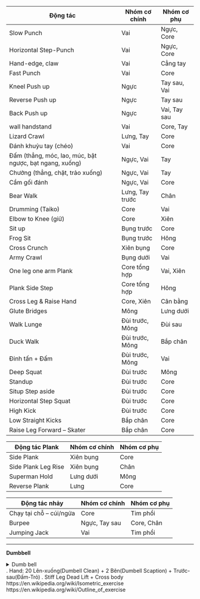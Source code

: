 | Động tác | Nhóm cơ chính | Nhóm cơ phụ |
|----------|---------------|-------------|
| Slow Punch | Vai | Ngực, Core |
| Horizontal Step-Punch | Vai | Ngực, Core |
| Hand-edge, claw | Vai | Cẳng tay |
| Fast Punch | Vai | Core |
| Kneel Push up | Ngực | Tay sau, Vai |
| Reverse Push up | Ngực | Tay sau |
| Back Push up | Ngực | Vai, Tay sau |
| wall handstand | Vai | Core, Tay |
| Lizard Crawl | Lưng, Tay | Core |
| Đánh khuỷu tay (chéo) | Vai | Core |
| Đấm (thẳng, móc, lao, múc, bật ngược, bạt ngang, xuống) | Ngực, Vai | Tay |
| Chưởng (thẳng, chặt, trảo xuống) | Ngực, Vai | Tay |
| Cầm gối đánh | Ngực, Vai | Core |
| Bear Walk | Lưng, Tay trước | Chân |
| Drumming (Taiko) | Core | Vai |
| Elbow to Knee (giữ) | Core | Xiên |
| Sit up | Bụng trước | Core  |
| Frog Sit | Bụng trước | Hông |
| Cross Crunch | Xiên bụng | Core |
| Army Crawl | Bụng dưới | Vai |
| One leg one arm Plank | Core tổng hợp | Vai, Xiên |
| Plank Side Step | Core tổng hợp | Hông |
| Cross Leg & Raise Hand | Core, Xiên | Cân bằng |
| Glute Bridges | Mông | Lưng dưới |
| Walk Lunge | Đùi trước, Mông | Đùi sau |
| Duck Walk | Đùi trước, Mông | Bắp chân |
| Đinh tấn + Đấm | Đùi trước, Mông | Vai |
| Deep Squat | Đùi trước | Mông |
| Standup | Đùi trước | Core |
| Situp Step aside | Đùi trước | Core |
| Horizontal Step Squat | Đùi trước | Core |
| High Kick | Đùi trước | Core |
| Low Straight Kicks | Bắp chân | Core |
| Raise Leg Forward – Skater | Bắp chân | Core |

| Động tác Plank | Nhóm cơ chính | Nhóm cơ phụ |
|----------|---------------|-------------|
| Side Plank | Xiên bụng | Core |
| Side Plank Leg Rise | Xiên bụng | Chân |
| Superman Hold | Lưng dưới | Mông |
| Reverse Plank | Lưng | Core |

| Động tác nhảy | Nhóm cơ chính | Nhóm cơ phụ |
|----------|---------------|-------------|
| Chạy tại chỗ – cúi/ngửa | Core | Tim phổi |
| Burpee | Ngực, Tay sau | Core, Chân |
| Jumping Jack | Vai | Tim phổi |
--------------------
**Dumbbell**
<details><summary>Dumb bell </summary>
   
Shoulder Raise > Bicep-Zottman Curl > Arnold Press > One Arm Swing - Dumbbell Clean > Cross Body Hammer Curl > Upright Row - Spider Curl, Single-Leg Romanian Deadlift, Plank Pass Through, Mixed Rack Overhead Carry
</details>
. Hand: 20 Lên-xuống(Dumbell Clean) + 2 Bên(Dumbell Scaption) + Trước-sau(Đấm-Trỏ)
. Stiff Leg Dead Lift + Cross body
https://en.wikipedia.org/wiki/Isometric_exercise
https://en.wikipedia.org/wiki/Outline_of_exercise






